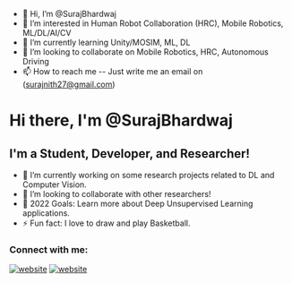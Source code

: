 - 👋 Hi, I’m @SurajBhardwaj
- 👀 I’m interested in Human Robot Collaboration (HRC), Mobile Robotics, ML/DL/AI/CV
- 🌱 I’m currently learning Unity/MOSIM, ML, DL
- 💞️ I’m looking to collaborate on Mobile Robotics, HRC, Autonomous Driving
- 📫 How to reach me -- Just write me an email on (surajnith27@gmail.com)


# Hi there, I'm @SurajBhardwaj

## I'm a Student, Developer, and Researcher!

- 🌱 I’m currently working on some research projects related to DL and Computer Vision.
- 👯 I’m looking to collaborate with other researchers!
- 🥅 2022 Goals: Learn more about Deep Unsupervised Learning applications.
- ⚡ Fun fact: I love to draw and play Basketball.

### Connect with me:


[![website](./img/linkedin-light.svg)](https://https://www.linkedin.com/in/suraj-b-402248a6/#gh-light-mode-only)
[![website](./img/linkedin-dark.svg)](https://https://www.linkedin.com/in/suraj-b-402248a6/#gh-dark-mode-only)
&nbsp;&nbsp;
